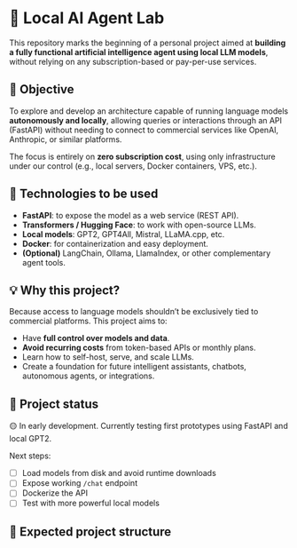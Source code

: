 # 🧠 Local AI Agent Lab

This repository marks the beginning of a personal project aimed at **building a fully functional artificial intelligence agent using local LLM models**, without relying on any subscription-based or pay-per-use services.

## 🎯 Objective

To explore and develop an architecture capable of running language models **autonomously and locally**, allowing queries or interactions through an API (FastAPI) without needing to connect to commercial services like OpenAI, Anthropic, or similar platforms.

The focus is entirely on **zero subscription cost**, using only infrastructure under our control (e.g., local servers, Docker containers, VPS, etc.).

## 🧩 Technologies to be used

- **FastAPI**: to expose the model as a web service (REST API).
- **Transformers / Hugging Face**: to work with open-source LLMs.
- **Local models**: GPT2, GPT4All, Mistral, LLaMA.cpp, etc.
- **Docker**: for containerization and easy deployment.
- **(Optional)** LangChain, Ollama, LlamaIndex, or other complementary agent tools.

## 💡 Why this project?

Because access to language models shouldn’t be exclusively tied to commercial platforms. This project aims to:

- Have **full control over models and data**.
- **Avoid recurring costs** from token-based APIs or monthly plans.
- Learn how to self-host, serve, and scale LLMs.
- Create a foundation for future intelligent assistants, chatbots, autonomous agents, or integrations.

## 🚧 Project status

🟡 In early development. Currently testing first prototypes using FastAPI and local GPT2.

Next steps:
- [ ] Load models from disk and avoid runtime downloads
- [ ] Expose working `/chat` endpoint
- [ ] Dockerize the API
- [ ] Test with more powerful local models

## 📁 Expected project structure

